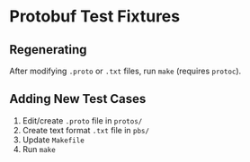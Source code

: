 # Protobuf Test Fixtures

## Regenerating

After modifying `.proto` or `.txt` files, run `make` (requires `protoc`).

## Adding New Test Cases

1. Edit/create `.proto` file in `protos/`
2. Create text format `.txt` file in `pbs/`
3. Update `Makefile`
4. Run `make`
